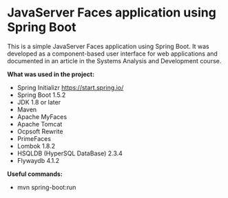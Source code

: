 # JavaServer Faces application using Spring Boot

This is a simple JavaServer Faces application using Spring Boot. It was developed as a component-based user interface for web applications and documented in an article in the Systems Analysis and Development course.

**What was used in the project:** 
- Spring Initializr <https://start.spring.io/>
- Spring Boot 1.5.2
- JDK 1.8 or later
- Maven
- Apache MyFaces
- Apache Tomcat
- Ocpsoft Rewrite
- PrimeFaces
- Lombok 1.8.2
- HSQLDB (HyperSQL DataBase) 2.3.4
- Flywaydb 4.1.2


**Useful commands:**
- mvn spring-boot:run